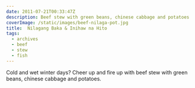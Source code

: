 ```yaml
---
date: 2011-07-21T00:33:47Z
description: Beef stew with green beans, chinese cabbage and potatoes
coverImage: /static/images/beef-nilaga-pot.jpg
title:  Nilagang Baka & Inihaw na Hito
tags: 
  - archives 
  - beef 
  - stew 
  - fish
---
```


Cold and wet winter days? Cheer up and fire up with beef stew with green beans, chinese cabbage and potatoes.